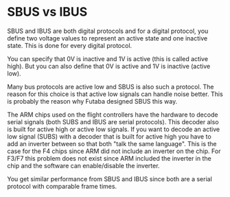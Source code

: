 # SBUS vs IBUS

SBUS and IBUS are both digital protocols and for a digital protocol, you define two voltage values to represent an active state and one inactive state. This is done for every digital protocol.

You can specify that 0V is inactive and 1V is active (this is called active high). But you can also define that 0V is active and 1V is inactive (active low).

Many bus protocols are active low and SBUS is also such a protocol. The reason for this choice is that active low signals can handle noise better. This is probably the reason why Futaba designed SBUS this way.

The ARM chips used on the flight controllers have the hardware to decode serial signals (both SUBS and IBUS are serial protocols). This decoder also is built for active high or active low signals. If you want to decode an active low signal (SUBS) with a decoder that is built for active high you have to add an inverter between so that both "talk the same language". This is the case for the F4 chips since ARM did not include an inverter on the chip. For F3/F7 this problem does not exist since ARM included the inverter in the chip and the software can enable/disable the inverter.

You get similar performance from SBUS and IBUS since both are a serial protocol with comparable frame times.